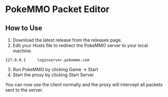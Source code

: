 # PokeMMO Packet Editor
## How to Use
1. Download the latest release from the releases page. 
2. Edit your Hosts file to redirect the PokeMMO server to your local machine.
```
127.0.0.1     loginserver.pokemmo.com
```
3. Run PokeMMO by clicking Game -> Start
4. Start the proxy by clicking Start Server

You can now use the client normally and the proxy will intercept all packets sent to the server.